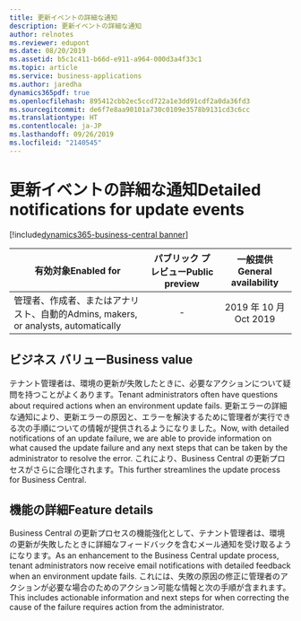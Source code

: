 ```yaml
---
title: 更新イベントの詳細な通知
description: 更新イベントの詳細な通知
author: relnotes
ms.reviewer: edupont
ms.date: 08/20/2019
ms.assetid: b5c1c411-b66d-e911-a964-000d3a4f33c1
ms.topic: article
ms.service: business-applications
ms.author: jaredha
dynamics365pdf: true
ms.openlocfilehash: 895412cbb2ec5ccd722a1e3dd91cdf2a0da36fd3
ms.sourcegitcommit: de6f7e8aa90101a730c0109e3578b9131cd3c6cc
ms.translationtype: HT
ms.contentlocale: ja-JP
ms.lasthandoff: 09/26/2019
ms.locfileid: "2140545"
---
```

# <a name="detailed-notifications-for-update-events"></a><span data-ttu-id="8193a-103">更新イベントの詳細な通知</span><span class="sxs-lookup"><span data-stu-id="8193a-103">Detailed notifications for update events</span></span>
[!include[dynamics365-business-central banner](../includes/dynamics365-business-central.md)]

| <span data-ttu-id="8193a-104">有効対象</span><span class="sxs-lookup"><span data-stu-id="8193a-104">Enabled for</span></span>    |  <span data-ttu-id="8193a-105">パブリック プレビュー</span><span class="sxs-lookup"><span data-stu-id="8193a-105">Public preview</span></span> | <span data-ttu-id="8193a-106">一般提供</span><span class="sxs-lookup"><span data-stu-id="8193a-106">General availability</span></span> | 
| ---------- | :----------: |:----------: |
|<span data-ttu-id="8193a-107">管理者、作成者、またはアナリスト、自動的</span><span class="sxs-lookup"><span data-stu-id="8193a-107">Admins, makers, or analysts, automatically</span></span>|-| <span data-ttu-id="8193a-108">2019 年 10 月</span><span class="sxs-lookup"><span data-stu-id="8193a-108">Oct 2019</span></span>|


## <a name="business-value"></a><span data-ttu-id="8193a-109">ビジネス バリュー</span><span class="sxs-lookup"><span data-stu-id="8193a-109">Business value</span></span>
<!-- bv start -->
<span data-ttu-id="8193a-110">テナント管理者は、環境の更新が失敗したときに、必要なアクションについて疑問を持つことがよくあります。</span><span class="sxs-lookup"><span data-stu-id="8193a-110">Tenant administrators often have questions about required actions when an environment update fails.</span></span> <span data-ttu-id="8193a-111">更新エラーの詳細な通知により、更新エラーの原因と、エラーを解決するために管理者が実行できる次の手順についての情報が提供されるようになりました。</span><span class="sxs-lookup"><span data-stu-id="8193a-111">Now, with detailed notifications of an update failure, we are able to provide information on what caused the update failure and any next steps that can be taken by the administrator to resolve the error.</span></span> <span data-ttu-id="8193a-112">これにより、Business Central の更新プロセスがさらに合理化されます。</span><span class="sxs-lookup"><span data-stu-id="8193a-112">This further streamlines the update process for Business Central.</span></span>
<!-- bv end -->



## <a name="feature-details"></a><span data-ttu-id="8193a-113">機能の詳細</span><span class="sxs-lookup"><span data-stu-id="8193a-113">Feature details</span></span>
<!--feature detail start -->
<span data-ttu-id="8193a-114">Business Central の更新プロセスの機能強化として、テナント管理者は、環境の更新が失敗したときに詳細なフィードバックを含むメール通知を受け取るようになります。</span><span class="sxs-lookup"><span data-stu-id="8193a-114">As an enhancement to the Business Central update process, tenant administrators now receive email notifications with detailed feedback when an environment update fails.</span></span> <span data-ttu-id="8193a-115">これには、失敗の原因の修正に管理者のアクションが必要な場合のためのアクション可能な情報と次の手順が含まれます。</span><span class="sxs-lookup"><span data-stu-id="8193a-115">This includes actionable information and next steps for when correcting the cause of the failure requires action from the administrator.</span></span>
<!--feature detail end -->











